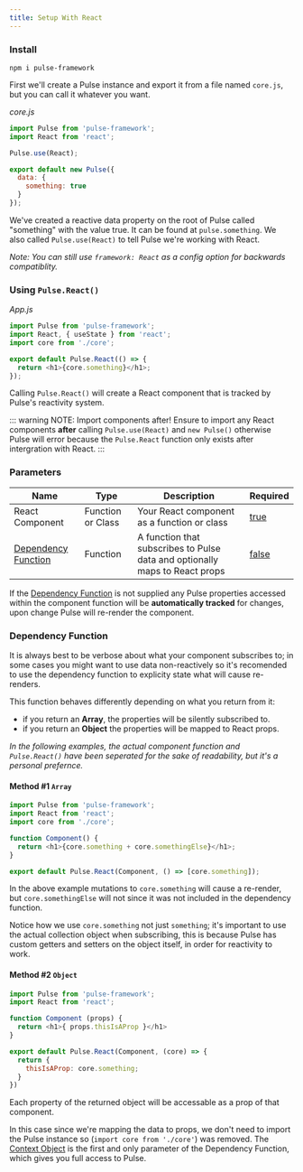 ```yaml
---
title: Setup With React
---
```


### Install

```
npm i pulse-framework
```

First we'll create a Pulse instance and export it from a file named `core.js`, but you can call it whatever you want.

_core.js_

```js
import Pulse from 'pulse-framework';
import React from 'react';

Pulse.use(React);

export default new Pulse({
  data: {
    something: true
  }
});
```

We've created a reactive data property on the root of Pulse called "something" with the value true. It can be found at `pulse.something`. We also called `Pulse.use(React)` to tell Pulse we're working with React.

_Note: You can still use `framework: React` as a config option for backwards compatiblity._

### Using `Pulse.React()`

_App.js_

```js
import Pulse from 'pulse-framework';
import React, { useState } from 'react';
import core from './core';

export default Pulse.React(() => {
  return <h1>{core.something}</h1>;
});
```

Calling `Pulse.React()` will create a React component that is tracked by Pulse's reactivity system.

::: warning NOTE: Import components after!
Ensure to import any React components **after** calling `Pulse.use(React)` and `new Pulse()` otherwise Pulse will error because the `Pulse.React` function only exists after intergration with React.
:::

### Parameters

| Name                                        | Type              | Description                                                                 | Required  |
| ------------------------------------------- | ----------------- | --------------------------------------------------------------------------- | --------- |
| React Component                             | Function or Class | Your React component as a function or class                                 | [true]()  |
| [Dependency Function](#dependency-function) | Function          | A function that subscribes to Pulse data and optionally maps to React props | [false]() |

If the [Dependency Function](#dependency-function) is not supplied any Pulse properties accessed within the component function will be **automatically tracked** for changes, upon change Pulse will re-render the component.

### Dependency Function

It is always best to be verbose about what your component subscribes to; in some cases you might want to use data non-reactively so it's recomended to use the dependency function to explicity state what will cause re-renders.

This function behaves differently depending on what you return from it:

- if you return an **Array**, the properties will be silently subscribed to.
- if you return an **Object** the properties will be mapped to React props.

_In the following examples, the actual component function and `Pulse.React()` have been seperated for the sake of readability, but it's a personal prefernce._

#### Method #1 `Array`

```js
import Pulse from 'pulse-framework';
import React from 'react';
import core from './core';

function Component() {
  return <h1>{core.something + core.somethingElse}</h1>;
}

export default Pulse.React(Component, () => [core.something]);
```

In the above example mutations to `core.something` will cause a re-render, but `core.somethingElse` will not since it was not included in the dependency function.

Notice how we use `core.something` not just `something`; it's important to use the actual collection object when subscribing, this is because Pulse has custom getters and setters on the object itself, in order for reactivity to work.

#### Method #2 `Object`

```js
import Pulse from 'pulse-framework';
import React from 'react';

function Component (props) {
  return <h1>{ props.thisIsAProp }</h1>
}

export default Pulse.React(Component, (core) => {
  return {
    thisIsAProp: core.something;
  }
})
```

Each property of the returned object will be accessable as a prop of that component.

In this case since we're mapping the data to props, we don't need to import the Pulse instance so (`import core from './core'`) was removed. The [Context Object](/v2/docs/context-object.html) is the first and only parameter of the Dependency Function, which gives you full access to Pulse.
